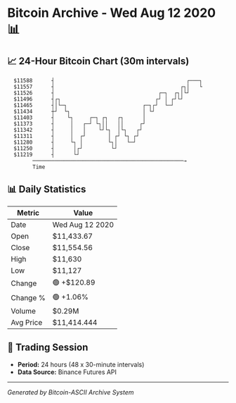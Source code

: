# Bitcoin Archive - Wed Aug 12 2020 📊

## 📈 24-Hour Bitcoin Chart (30m intervals)

```
  $11588      ┤                                          ┌───┐ 
  $11557      ┤                                        ┌┐│   └ 
  $11526      ┤                                 ┌─┐  ┌┐│└┘     
  $11496      ┤┌┐                              ┌┘ │ ┌┘└┘       
  $11465      ┤│└─┐                        ┌─┐┌┘  └─┘          
  $11434      ┼┘  └┐                       │ └┘                
  $11403      ┤    └┐     ┌─┐ ┌┐   ┌┐      │                   
  $11373      ┤     │   ┌─┘ └┐││   ││     ┌┘                   
  $11342      ┤     │   │    └┘└┐  │└┐   ┌┘                    
  $11311      ┤     │  ┌┘       │ ┌┘ └┐ ┌┘                     
  $11280      ┤     └┐ │        └┐│   └─┘                      
  $11250      ┤      │┌┘         └┘                            
  $11219      ┤      └┘                                        
        ────────────────────────────────────────────────→
        Time
```

## 📊 Daily Statistics

| Metric | Value |
|--------|-------|
| Date | Wed Aug 12 2020 |
| Open | $11,433.67 |
| Close | $11,554.56 |
| High | $11,630 |
| Low | $11,127 |
| Change | 🟢 +$120.89 |
| Change % | 🟢 +1.06% |
| Volume | $0.29M |
| Avg Price | $11,414.444 |

## 📅 Trading Session

- **Period:** 24 hours (48 x 30-minute intervals)
- **Data Source:** Binance Futures API

---
*Generated by Bitcoin-ASCII Archive System*
